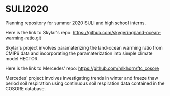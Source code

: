 # SULI2020
Planning repository for summer 2020 SULI and high school interns.

Here is the link to Skylar's repo: https://github.com/skygering/land-ocean-warming-ratio.git

Skylar's project involves paramaterizing the land-ocean warming ratio from CMIP6 data and incorporating the paramaterization into simple climate model HECTOR.

Here is the link to Mercedes' repo: 
https://github.com/mlkhorn/ftc_cosore

Mercedes' project involves investigating trends in winter and freeze thaw period soil respiration using continuous soil respiration data contained in the COSORE database. 
